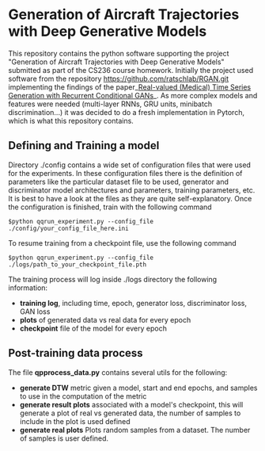 # Generation of Aircraft Trajectories with Deep Generative Models
This repository contains the python software supporting the project "Generation of Aircraft Trajectories with Deep Generative Models" submitted as part of the CS236 course homework. Initially the project used software from the repository https://github.com/ratschlab/RGAN.git  implementing the findings of the paper_[Real-valued (Medical) Time Series Generation with Recurrent Conditional GANs](https://arxiv.org/abs/1706.02633)_. As more complex models and features were needed (multi-layer RNNs, GRU units, minibatch discrimination...) it was decided to do a fresh implementation in Pytorch, which is what this repository contains.

## Defining and Training a model
Directory ./config contains a wide set of configuration files that were used for the experiments. In these configuration files there is the definition of parameters like the particular dataset file to be used, generator and discriminator model architectures and parameters, training parameters, etc. It is best to have a look at the files as they are quite self-explanatory.
Once the configuration is finished, train with the following command

`$python qqrun_experiment.py --config_file ./config/your_config_file_here.ini `

To resume training from a checkpoint file, use the following command

`$python qqrun_experiment.py --config_file ./logs/path_to_your_checkpoint_file.pth `

The training process will log inside ./logs directory the following information:
+ **training log**, including time, epoch, generator loss, discriminator loss, GAN loss
+ **plots** of generated data vs real data for every epoch
+ **checkpoint** file of the model for every epoch

## Post-training data process
The file **qpprocess_data.py** contains several utils for the following:
+ **generate DTW** metric given a model, start and end epochs, and samples to use in the computation of the metric
+ **generate result plots** associated with a model's checkpoint, this will generate a plot of real vs generated data, the number of samples to include in the plot is used defined
+ **generate real plots** Plots random samples from a dataset. The number of samples is user defined. 

